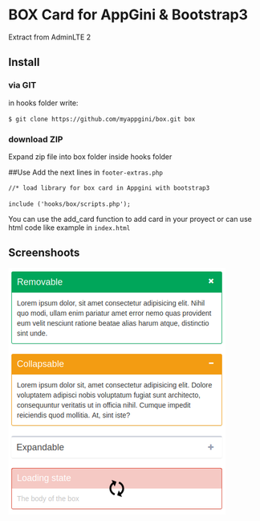 # BOX Card for AppGini & Bootstrap3

Extract from AdminLTE 2

## Install
### via GIT
in hooks folder write:

`$ git clone https://github.com/myappgini/box.git box`

### download ZIP

Expand zip file into box folder inside hooks folder

##Use
Add the next lines in `footer-extras.php`

~~~
//* load library for box card in Appgini with bootstrap3

include ('hooks/box/scripts.php');
~~~

You can use the add_card function to add card in your proyect or can use html code like example in `index.html`

## Screenshoots

![HTML demo](screenshoots/boxs.png?raw=true)